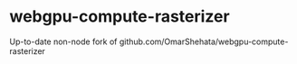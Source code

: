 # webgpu-compute-rasterizer
Up-to-date non-node fork of github.com/OmarShehata/webgpu-compute-rasterizer
